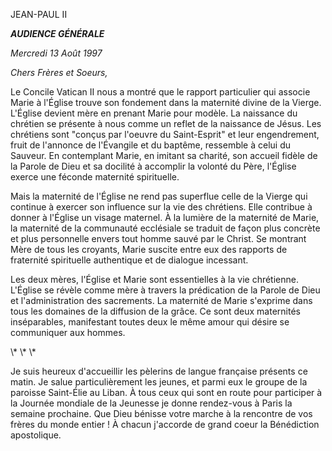 JEAN-PAUL II

***AUDIENCE GÉNÉRALE***

*Mercredi 13 Août 1997*

*Chers Frères et Soeurs,*

Le Concile Vatican II nous a montré que le rapport particulier qui associe Marie à l'Église trouve son fondement dans la maternité divine de la Vierge. L'Église devient mère en prenant Marie pour modèle. La naissance du chrétien se présente à nous comme un reflet de la naissance de Jésus. Les chrétiens sont "conçus par l'oeuvre du Saint-Esprit" et leur engendrement, fruit de l'annonce de l'Évangile et du baptême, ressemble à celui du Sauveur. En contemplant Marie, en imitant sa charité, son accueil fidèle de la Parole de Dieu et sa docilité à accomplir la volonté du Père, l'Église exerce une féconde maternité spirituelle.

Mais la maternité de l'Église ne rend pas superflue celle de la Vierge qui continue à exercer son influence sur la vie des chrétiens. Elle contribue à donner à l'Église un visage maternel. À la lumière de la maternité de Marie, la maternité de la communauté ecclésiale se traduit de façon plus concrète et plus personnelle envers tout homme sauvé par le Christ. Se montrant Mère de tous les croyants, Marie suscite entre eux des rapports de fraternité spirituelle authentique et de dialogue incessant.

Les deux mères, l'Église et Marie sont essentielles à la vie chrétienne. L'Église se révèle comme mère à travers la prédication de la Parole de Dieu et l'administration des sacrements. La maternité de Marie s'exprime dans tous les domaines de la diffusion de la grâce. Ce sont deux maternités inséparables, manifestant toutes deux le même amour qui désire se communiquer aux hommes.

\\* \\* \\*

Je suis heureux d'accueillir les pèlerins de langue française présents ce matin. Je salue particulièrement les jeunes, et parmi eux le groupe de la paroisse Saint-Élie au Liban. À tous ceux qui sont en route pour participer à la Journée mondiale de la Jeunesse je donne rendez-vous à Paris la semaine prochaine. Que Dieu bénisse votre marche à la rencontre de vos frères du monde entier ! À chacun j'accorde de grand coeur la Bénédiction apostolique.